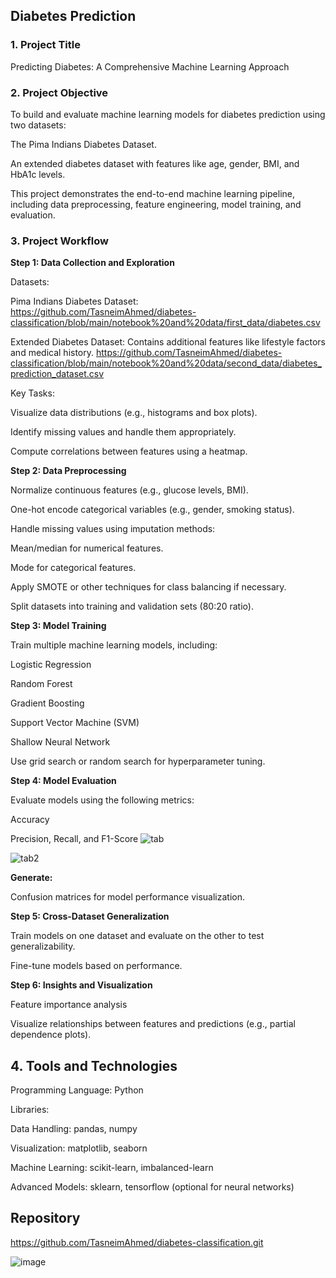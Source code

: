 ## Diabetes Prediction 

### 1. Project Title

Predicting Diabetes: A Comprehensive Machine Learning Approach

### 2. Project Objective

To build and evaluate machine learning models for diabetes prediction using two datasets:

The Pima Indians Diabetes Dataset.

An extended diabetes dataset with features like age, gender, BMI, and HbA1c levels.

This project demonstrates the end-to-end machine learning pipeline, including data preprocessing, feature engineering, model training, and evaluation.

### 3. Project Workflow

**Step 1: Data Collection and Exploration**

Datasets:

Pima Indians Diabetes Dataset: https://github.com/TasneimAhmed/diabetes-classification/blob/main/notebook%20and%20data/first_data/diabetes.csv 

Extended Diabetes Dataset: Contains additional features like lifestyle factors and medical history. https://github.com/TasneimAhmed/diabetes-classification/blob/main/notebook%20and%20data/second_data/diabetes_prediction_dataset.csv 

Key Tasks:

Visualize data distributions (e.g., histograms and box plots).

Identify missing values and handle them appropriately.

Compute correlations between features using a heatmap.

**Step 2: Data Preprocessing**

Normalize continuous features (e.g., glucose levels, BMI).

One-hot encode categorical variables (e.g., gender, smoking status).

Handle missing values using imputation methods:

Mean/median for numerical features.

Mode for categorical features.

Apply SMOTE or other techniques for class balancing if necessary.

Split datasets into training and validation sets (80:20 ratio).

**Step 3: Model Training**

Train multiple machine learning models, including:

Logistic Regression

Random Forest

Gradient Boosting 

Support Vector Machine (SVM)

Shallow Neural Network

Use grid search or random search for hyperparameter tuning.

**Step 4: Model Evaluation**

Evaluate models using the following metrics:

Accuracy

Precision, Recall, and F1-Score
![tab](https://github.com/user-attachments/assets/127f2f33-ab06-48a3-a691-6d0353afc544)




![tab2](https://github.com/user-attachments/assets/8512390e-667d-4606-a424-0512b3daf73f)

**Generate:**

Confusion matrices for model performance visualization.

**Step 5: Cross-Dataset Generalization**

Train models on one dataset and evaluate on the other to test generalizability.

Fine-tune models based on performance.

**Step 6: Insights and Visualization**

Feature importance analysis 

Visualize relationships between features and predictions (e.g., partial dependence plots).

## 4. Tools and Technologies

Programming Language: Python

Libraries:

Data Handling: pandas, numpy

Visualization: matplotlib, seaborn

Machine Learning: scikit-learn, imbalanced-learn

Advanced Models: sklearn, tensorflow (optional for neural networks)

## Repository 
https://github.com/TasneimAhmed/diabetes-classification.git 


   ![image](https://github.com/user-attachments/assets/99a98ca5-6ff7-4930-a203-262597a9eed2)
